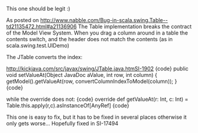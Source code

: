 This one should be legit :)

As posted on http://www.nabble.com/Bug-in-scala.swing.Table--td21135472.html#a21136906
The Table implementation breaks the contract of the Model View System. When you drag a column around in a table the contents switch, and the header does not match the contents (as in scala.swing.test.UIDemo)

The JTable converts the index:

http://kickjava.com/src/javax/swing/JTable.java.htmSI-1902
{code}
public void setValueAt(Object JavaDoc aValue, int row, int column) {
      getModel().getValueAt(row, convertColumnIndexToModel(column));
}
{code}



while the override does not:
{code}
    override def getValueAt(r: Int, c: Int) = Table.this.apply(r,c).asInstanceOf[AnyRef]
{code}

This one is easy to fix, but it has to be fixed in several places otherwise it only gets worse...
Hopefully fixed in SI-17494
